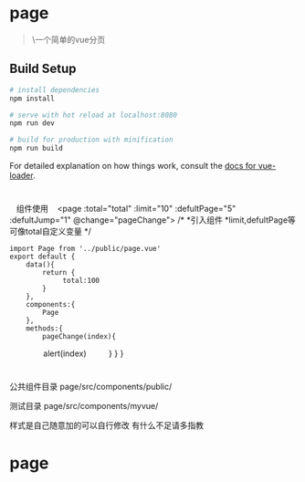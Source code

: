# page

> \一个简单的vue分页

## Build Setup

``` bash
# install dependencies
npm install

# serve with hot reload at localhost:8080
npm run dev

# build for production with minification
npm run build
```
For detailed explanation on how things work, consult the [docs for vue-loader](http://vuejs.github.io/vue-loader).
# 
    组件使用
    <page
        :total="total" 
        :limit="10" 
        :defultPage="5"
        :defultJump="1"
        @change="pageChange"></page>
    /*
    *引入组件
    *limit,defultPage等可像total自定义变量
    */

    import Page from '../public/page.vue'
    export default {
        data(){
            return {
                 total:100
            }
        },
        components:{
            Page
        },
        methods:{
            pageChange(index){
                alert(index)
          }
        }
    }

# 
公共组件目录 page/src/components/public/

测试目录 page/src/components/myvue/

样式是自己随意加的可以自行修改 有什么不足请多指教
# page
